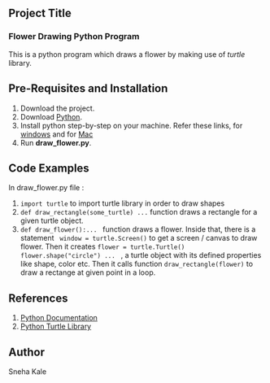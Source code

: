 ## Project Title
### Flower Drawing Python Program
This is a python program which draws a flower by making use of *turtle* library.

## Pre-Requisites and Installation
1. Download the project.
2. Download [Python](https://www.python.org/downloads/).
3. Install python step-by-step on your machine. Refer these links, for [windows](https://www.howtogeek.com/197947/how-to-install-python-on-windows/) and for [Mac](https://docs.python.org/3/using/mac.html)
4. Run **draw_flower.py**.

## Code Examples
In draw_flower.py file :
1) `import turtle` to import turtle library in order to draw shapes
2) `def draw_rectangle(some_turtle) ...` function draws a rectangle for a given turtle object.
3) `def draw_flower():... ` function draws a flower.
    Inside that, there is a statement ` window = turtle.Screen()` to get a screen / canvas to draw flower. 
    Then it creates `flower = turtle.Turtle()
    flower.shape("circle") ... ` , a turtle object with its defined properties like shape, color etc.
    Then it calls function `draw_rectangle(flower)` to draw a rectange at given point in a loop.

## References 
1. [Python Documentation](https://docs.python.org/3/)
2. [Python Turtle Library](https://docs.python.org/2/library/turtle.html)

## Author 
Sneha Kale